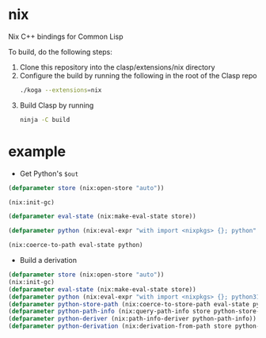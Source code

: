 nix
==========

Nix C++ bindings for Common Lisp

To build, do the following steps:

1. Clone this repository into the clasp/extensions/nix directory
2. Configure the build by running the following in the root of the Clasp repo
   ```sh
   ./koga --extensions=nix
   ```
3. Build Clasp by running
   ```sh
   ninja -C build
   ```

example
=========

- Get Python's `$out`

``` lisp
(defparameter store (nix:open-store "auto"))

(nix:init-gc)

(defparameter eval-state (nix:make-eval-state store))

(defparameter python (nix:eval-expr "with import <nixpkgs> {}; python" eval-state "/"))

(nix:coerce-to-path eval-state python)
```

- Build a derivation

```lisp
(defparameter store (nix:open-store "auto"))
(nix:init-gc)
(defparameter eval-state (nix:make-eval-state store))
(defparameter python (nix:eval-expr "with import <nixpkgs> {}; python310" eval-state "/"))
(defparameter python-store-path (nix:coerce-to-store-path eval-state python))
(defparameter python-path-info (nix:query-path-info store python-store-path))
(defparameter python-deriver (nix:path-info-deriver python-path-info))
(defparameter python-derivation (nix:derivation-from-path store python-deriver))
```
